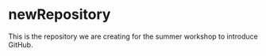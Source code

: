 # newRepository

This is the repository we are creating for the summer workshop to introduce GitHub. 
